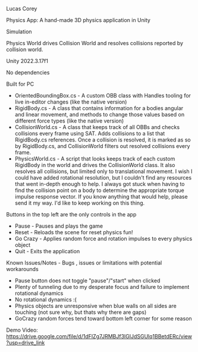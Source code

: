 Lucas Corey

Physics App: A hand-made 3D physics application in Unity

Simulation

Physics World drives Collision World and resolves collisions reported by collision world.

Unity 2022.3.17f1

No dependencies

Built for PC

* OrientedBoundingBox.cs - A custom OBB class with Handles tooling for live in-editor changes (like the native version)
* RigidBody.cs - A class that contains information for a bodies angular and linear movement, and methods to change those values based on different force types (like the native version)
* CollisionWorld.cs - A class that keeps track of all OBBs and checks collisions every frame using SAT. Adds collisions to a list that RigidBody.cs references. Once a collision is resolved, it is marked as so by RigidBody.cs, and CollisionWorld filters out resolved collisions every frame.
* PhysicsWorld.cs - A script that looks keeps track of each custom RigidBody in the world and drives the CollisionWorld class. It also resolves all collisions, but limited only to translational movement. I wish I could have added rotational resolution, but I couldn't find any resources that went in-depth enough to help. I always got stuck when having to find the collision point on a body to determine the appropriate torque impulse response vector. If you know anything that would help, please send it my way. I'd like to keep working on this thing.

Buttons in the top left are the only controls in the app
* Pause - Pauses and plays the game
* Reset - Reloads the scene for reset physics fun!
* Go Crazy - Applies random force and rotation impulses to every physics object
* Quit - Exits the application

Known Issues/Notes - Bugs , issues or limitations with potential workarounds
* Pause button does not toggle "pause"/"start" when clicked
* Plenty of tunneling due to my desperate focus and failure to implement rotational dynamics
* No rotational dynamics :(
* Physics objects are unresponsive when blue walls on all sides are touching (not sure why, but thats why there are gaps)
* GoCrazy random forces tend toward bottom left corner for some reason

Demo Video: https://drive.google.com/file/d/1dFIZg7JRMBJf3lGIJdSGUlq1BBetdERc/view?usp=drive_link
